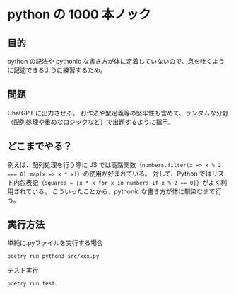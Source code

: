# python の 1000 本ノック

## 目的

python の記法や pythonic な書き方が体に定着していないので、息を吐くように記述できるように練習するため。

## 問題

ChatGPT に出力させる。
お作法や型定義等の堅牢性も含めて、ランダムな分野（配列処理や重めなロジックなど）で出題するように指示。

## どこまでやる？

例えば、配列処理を行う際に JS では高階関数（`numbers.filter(x => x % 2 === 0).map(x => x * x)`）の使用が好まれている。
対して、Python ではリスト内包表記（`squares = [x * x for x in numbers if x % 2 == 0]`）がよく利用されている。
こういったことから、pythonic な書き方が体に馴染むまで行う。

## 実行方法

単純に.pyファイルを実行する場合
```
poetry run python3 src/xxx.py 
```

テスト実行
```
poetry run test
```